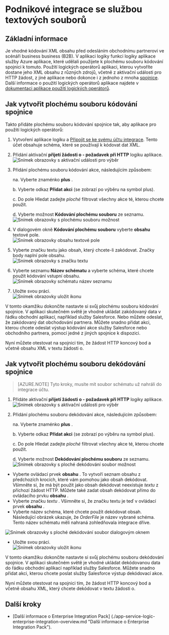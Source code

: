 <properties
    pageTitle="Zjistěte, jak pomocí zakódovat nebo dekódovat textových souborů pomocí aplikace Enterprise integrace Pack a logika | Služba Microsoft Azure aplikací | Microsoft Azure"
    description="Použití funkcí Enterprise integrace Pack a logika aplikace-li zakódovat nebo dekódovat textových souborů"
    services="app-service\logic"
    documentationCenter=".net,nodejs,java"
    authors="msftman"
    manager="erikre"
    editor="cgronlun"/>

<tags 
    ms.service="logic-apps" 
    ms.workload="integration" 
    ms.tgt_pltfrm="na" 
    ms.devlang="na" 
    ms.topic="article" 
    ms.date="07/08/2016" 
    ms.author="deonhe"/>

# <a name="enterprise-integration-with-flat-files"></a>Podnikové integrace se službou textových souborů

## <a name="overview"></a>Základní informace

Je vhodné kódování XML obsahu před odesláním obchodnímu partnerovi ve scénáři business business (B2B). V aplikaci logiky funkci logiky aplikace služby Azure aplikace, které udělali použijete k plochému souboru kódování spojnici k tomuto. Použití logických operátorů aplikaci, kterou vytvoříte dostane jeho XML obsahu z různých zdrojů, včetně z aktivační události pro HTTP žádost, z jiné aplikace nebo dokonce i z jednoho z mnoha [spojnice](../connectors/apis-list.md). Další informace o použití logických operátorů aplikace najdete v [dokumentaci aplikace použití logických operátorů](./app-service-logic-what-are-logic-apps.md "Další informace o použití logických operátorů aplikace").  

## <a name="how-to-create-the-flat-file-encoding-connector"></a>Jak vytvořit plochému souboru kódování spojnice

Takto přidáte plochému souboru kódování spojnice tak, aby aplikace pro použití logických operátorů:

1. Vytvoření aplikace logiku a [Připojit se ke svému účtu integrace](./app-service-logic-enterprise-integration-accounts.md "informace o propojení klienta integrace logiku aplikaci"). Tento účet obsahuje schéma, které se používají k kódovat dat XML.  
2. Přidání aktivační **přijetí žádosti o - požadavek při HTTP** logiku aplikace.  
![Snímek obrazovky s aktivační události pro výběr](./media/app-service-logic-enterprise-integration-flatfile/flatfile-1.png)    
3. Přidání plochému souboru kódování akce, následujícím způsobem:

    na. Vyberte znaménko **plus** .

    b. Vyberte odkaz **Přidat akci** (se zobrazí po výběru na symbol plus).

    c. Do pole Hledat zadejte *ploché* filtrovat všechny akce té, kterou chcete použít.

    d. Vyberte možnost **Kódování plochému souboru** ze seznamu.   
![Snímek obrazovky s plochému souboru možnost](./media/app-service-logic-enterprise-integration-flatfile/flatfile-2.png)   
4. V dialogovém okně **Kódování plochému souboru** vyberte **obsahu** textové pole.  
![Snímek obrazovky obsahu textové pole](./media/app-service-logic-enterprise-integration-flatfile/flatfile-3.png)  
5. Vyberte značku textu jako obsah, který chcete-li zakódovat. Značky body naplní pole obsahu.     
![Snímek obrazovky s značku textu](./media/app-service-logic-enterprise-integration-flatfile/flatfile-4.png)  
6. Vyberte seznamu **Název schématu** a vyberte schéma, které chcete použít kódování vstupní obsahu.    
![Snímek obrazovky schématu název seznamu](./media/app-service-logic-enterprise-integration-flatfile/flatfile-5.png)  
7. Uložte svou práci.   
![Snímek obrazovky uložit ikonu](./media/app-service-logic-enterprise-integration-flatfile/flatfile-6.png)  

V tomto okamžiku dokončíte nastavte si svůj plochému souboru kódování spojnice. V aplikaci skutečném světě je vhodné ukládat zakódovaný data v řádku obchodní aplikací, například služby Salesforce. Nebo můžete odeslat, že zakódovaný dat obchodování partnera. Můžete snadno přidat akci, kterou chcete odeslat výstup kódování akce služby Salesforce nebo obchodního partnera, pomocí jedné z jiných spojnice k dispozici.

Nyní můžete otestovat na spojnici tím, že žádost HTTP koncový bod a včetně obsahu XML v textu žádosti o.  

## <a name="how-to-create-the-flat-file-decoding-connector"></a>Jak vytvořit plochému souboru dekódování spojnice

>[AZURE.NOTE] Tyto kroky, musíte mít soubor schématu už nahráli do integrace účtu.

1. Přidáte aktivační **přijetí žádosti o - požadavek při HTTP** logiky aplikace.  
![Snímek obrazovky s aktivační události pro výběr](./media/app-service-logic-enterprise-integration-flatfile/flatfile-1.png)    
2. Přidání plochému souboru dekódování akce, následujícím způsobem:

    na. Vyberte znaménko **plus** .

    b. Vyberte odkaz **Přidat akci** (se zobrazí po výběru na symbol plus).

    c. Do pole Hledat zadejte *ploché* filtrovat všechny akce té, kterou chcete použít.

    d. Vyberte možnost **Dekódování plochému souboru** ze seznamu.   
![Snímek obrazovky s ploché dekódování soubor možnost](./media/app-service-logic-enterprise-integration-flatfile/flatfile-2.png)   
- Vyberte ovládací prvek **obsahu** . To vytvoří seznam obsahu z předchozích krocích, které vám pomohou jako obsah dekódovat. Všimněte si, že má být použit jako obsah dekódovat neexistuje *textu* z příchozí žádost HTTP. Můžete také zadat obsah dekódovat přímo do ovládacího prvku **obsahu** .     
- Vyberte značku *textu* . Všimněte si, že značku textu je teď v ovládací prvek **obsahu** .
- Vyberte název schéma, které chcete použít dekódovat obsah. Následující obrázek ukazuje, že *OrderFile* je název vybrané schéma. Tento název schématu měli nahraná zohledňovala integrace dříve.

 ![Snímek obrazovky s ploché dekódování soubor dialogovým oknem](./media/app-service-logic-enterprise-integration-flatfile/flatfile-decode-1.png)    
- Uložte svou práci.  
![Snímek obrazovky uložit ikonu](./media/app-service-logic-enterprise-integration-flatfile/flatfile-6.png)    

V tomto okamžiku dokončíte nastavte si svůj plochému souboru dekódování spojnice. V aplikaci skutečném světě je vhodné ukládat dekódovanou data do řádku obchodní aplikací například služby Salesforce. Můžete snadno přidat akci, kterou chcete poslat služby Salesforce výstup dekódovací akce.

Nyní můžete otestovat na spojnici tím, že žádost HTTP koncový bod a včetně obsahu XML, který chcete dekódovat v textu žádosti o.  

## <a name="next-steps"></a>Další kroky
- [Další informace o Enterprise Integration Pack] (./app-service-logic-enterprise-integration-overview.md "Další informace o Enterprise Integration Pack").  
